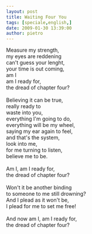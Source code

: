 ```yaml
---
layout: post
title: Waiting Four You
tags: [speciale,english,]
date: 2009-01-30 13:39:00
author: pietro
---
```

Measure my strength,<br/>my eyes are reddening<br/>can't guess your lenght,<br/>your time is out coming,<br/>am I<br/>am I ready for,<br/>the dread of chapter four?<br/><br/>Believing it can be true,<br/>really ready to<br/>waste into you,<br/>everything I'm going to do,<br/>everything will be my wheel,<br/>saying my ear again to feel,<br/>and that's the system,<br/>look into me,<br/>for me turning to listen,<br/>believe me to be.<br/><br/>Am I, am I ready for,<br/>the dread of chapter four?<br/><br/>Won't it be another binding<br/>to someone to me still drowning?<br/>And I plead as it won't be,<br/>I plead for me to set me free!<br/><br/>And now am I, am I ready for,<br/>the dread of chapter four?
